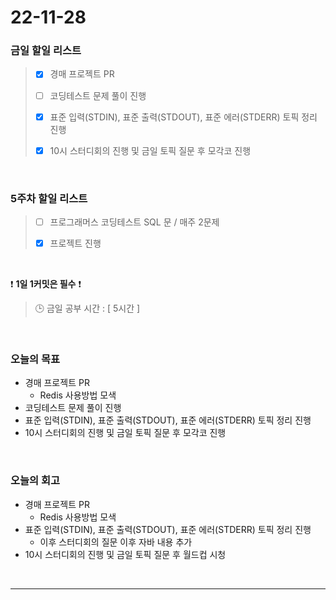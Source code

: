 # 22-11-28

### 금일 할일 리스트
> - [x]  경매 프로젝트 PR
>
> - [ ]  코딩테스트 문제 풀이 진행
>
> - [x]  표준 입력(STDIN), 표준 출력(STDOUT), 표준 에러(STDERR) 토픽 정리 진행
>
> - [x]  10시 스터디회의 진행 및 금일 토픽 질문 후 모각코 진행


<br/>

### 5주차 할일 리스트  

> - [ ]  프로그래머스 코딩테스트 SQL 문 / 매주 2문제  
>
> - [x]  프로젝트 진행

<br/>

❗ **1일 1커밋은 필수** ❗
> 🕒 금일 공부 시간 : [ 5시간 ]
  
<br/>

### 오늘의 목표
- 경매 프로젝트 PR
    - Redis 사용방법 모색
- 코딩테스트 문제 풀이 진행
- 표준 입력(STDIN), 표준 출력(STDOUT), 표준 에러(STDERR) 토픽 정리 진행
- 10시 스터디회의 진행 및 금일 토픽 질문 후 모각코 진행

<br>

### 오늘의 회고
- 경매 프로젝트 PR
    - Redis 사용방법 모색
- 표준 입력(STDIN), 표준 출력(STDOUT), 표준 에러(STDERR) 토픽 정리 진행
    - 이후 스터디회의 질문 이후 자바 내용 추가
- 10시 스터디회의 진행 및 금일 토픽 질문 후 월드컵 시청
<br/>

------------  